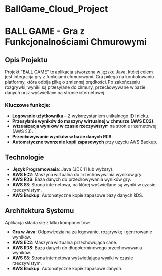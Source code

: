# BallGame_Cloud_Project
# BALL GAME - Gra z Funkcjonalnościami Chmurowymi

## Opis Projektu

Projekt "BALL GAME" to aplikacja stworzona w języku Java, której celem jest integracja gry z funkcjami chmurowymi. Gra polega na kontrolowaniu platformy, która odbija piłkę o zmiennej prędkości. Po zakończeniu rozgrywki, wyniki są przesyłane do chmury, przechowywane w bazie danych oraz wyświetlane na stronie internetowej.

### Kluczowe funkcje:
- **Logowanie użytkownika** – Z wykorzystaniem unikalnego ID i nicku.
- **Przesyłanie wyników do maszyny wirtualnej w chmurze (AWS EC2)**.
- **Wizualizacja wyników w czasie rzeczywistym** na stronie internetowej (AWS S3).
- **Przechowywanie wyników w bazie danych RDS**.
- **Automatyczne tworzenie kopii zapasowych** przy użyciu AWS Backup.

## Technologie

- **Język Programowania**: Java (JDK 11 lub wyższy).
- **AWS EC2**: Maszyna wirtualna do przechowywania wyników gry.
- **AWS RDS**: Baza danych do przechowywania wyników gry.
- **AWS S3**: Strona internetowa, na której wyświetlane są wyniki w czasie rzeczywistym.
- **AWS Backup**: Automatyczne kopie zapasowe bazy danych RDS.

## Architektura Systemu

Aplikacja składa się z kilku komponentów:
- **Gra w Java**: Odpowiedzialna za logowanie, rozgrywkę i generowanie wyników.
- **AWS EC2**: Maszyna wirtualna przechowująca dane.
- **AWS RDS**: Baza danych do długoterminowego przechowywania wyników.
- **AWS S3**: Strona internetowa wyświetlająca wyniki w czasie rzeczywistym.
- **AWS Backup**: Automatyczne kopie zapasowe danych.

